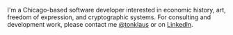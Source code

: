 I'm a Chicago-based software developer interested in economic history, art, freedom of expression, and cryptographic systems. For consulting and development work, please contact me [@tonklaus](https://twitter.com/tonklaus) or on [LinkedIn](https://linkedin.com/in/tonyklausing).
